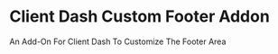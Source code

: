 Client Dash Custom Footer Addon
====================

An Add-On For Client Dash To Customize The Footer Area

